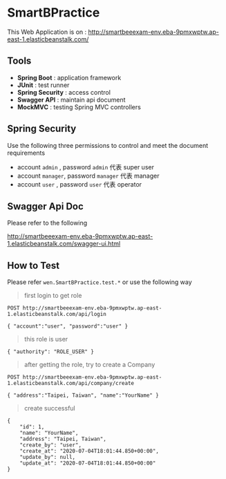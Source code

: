# SmartBPractice

This Web Application is on :
http://smartbeeexam-env.eba-9pmxwptw.ap-east-1.elasticbeanstalk.com/

## Tools

- **Spring Boot** : application framework
- **JUnit** : test runner
- **Spring Security** : access control
- **Swagger API** : maintain api document
- **MockMVC** : testing Spring MVC controllers

## Spring Security

Use the following three permissions to control and meet the document requirements 

- account `admin`  , password `admin`   代表 super user
- account `manager`, password `manager` 代表 manager 
- account `user`   , password `user`    代表 operator

## Swagger Api Doc

Please refer to the following

http://smartbeeexam-env.eba-9pmxwptw.ap-east-1.elasticbeanstalk.com/swagger-ui.html

## How to Test

Please refer `wen.SmartBPractice.test.*` or use the following way

> first login to get role
````
POST http://smartbeeexam-env.eba-9pmxwptw.ap-east-1.elasticbeanstalk.com/api/login

{ "account":"user", "password":"user" }
````
> this role is user 
```
{ "authority": "ROLE_USER" }
```

> after getting the role, try to create a Company
````
POST http://smartbeeexam-env.eba-9pmxwptw.ap-east-1.elasticbeanstalk.com/api/company/create

{ "address":"Taipei, Taiwan", "name":"YourName" }
````
> create successful
````
{
    "id": 1,
    "name": "YourName",
    "address": "Taipei, Taiwan",
    "create_by": "user",
    "create_at": "2020-07-04T18:01:44.850+00:00",
    "update_by": null,
    "update_at": "2020-07-04T18:01:44.850+00:00"
}
````